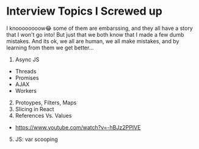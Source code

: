 # Interview Topics I Screwed up
I knoooooooow😂 some of them are embarssing, and they all have a story that I won't go into! But just that we both know that I made a few dumb mistakes. And its ok, we all are human, we all make mistakes, and by learning from them we get better...

1. Async JS
  - Threads
  - Promises
  - AJAX
  - Workers
2. Protoypes, Filters, Maps
3. Slicing in React
4. References Vs. Values
  - https://www.youtube.com/watch?v=-hBJz2PPIVE
5. JS: var scooping
